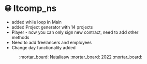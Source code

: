 # :globe_with_meridians: Itcomp_ns

* added while loop in Main
* added Project generator with 14 projects
* Player - now you can only sign new contract,
  need to add other methods
* Need to add freelancers and employees
* Change day functionality added

<p align="center">:mortar_board: Nataliasw :mortar_board: 2022 :mortar_board:</p>